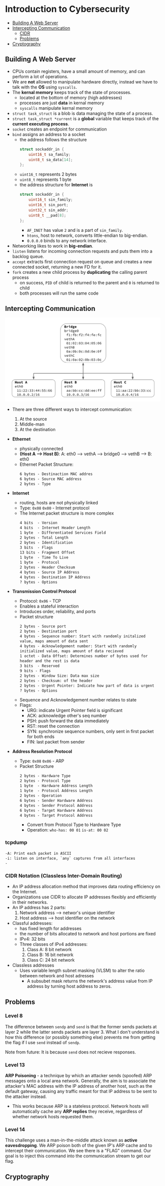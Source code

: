 # Introduction to Cybersecurity
- [Building A Web Server](#building-a-web-server)
- [Intercepting Communication](#intercepting-communication)
    - [CIDR](#cidr-notation-classless-inter-domain-routing)
    - [Problems](#problems)
- [Cryptography](#cryptography)

## Building A Web Server
- CPUs contain registers, have a small amount of memory, and can perform a lot of operations.
- We are **not** allowed to manipulate hardware directly, instead we have to talk with the **OS** using `syscalls`.
- The **kernal memory** keeps track of the state of processes.
    - located at the bottom of memory (high addresses)
    - processes are just **data** in kernal memory
    - `syscalls` manipulate kernal memory
- `struct task_struct` is a blob is data managing the state of a process.
- `struct task_struct *current` is a **global** variable that keeps track of the **current executing process**.
- `socket` creates an endpoint for communication
- `bind` assigns an address to a socket
    - the address follows the structure
        ```C
        struct sockaddr_in {
            uint16_t sa_family;
            uint8_t sa_data[14];
        };
        ```
    - `uint16_t` represents 2 bytes
    - `uint8_t` represents 1 byte
    - the address structure for **Internet** is
        ```C
        struct sockaddr_in {
            uint16_t sin_family;
            uint16_t sin_port;
            uint32_t sin_addr;
            uint8_t __pad[8];
        };
        ```
        - `AF_INET` has value `2` and is a part of `sin_family`.
        - `htons`, host to network, converts little-endian to big-endian.
        - `0.0.0.0` binds to any network interface.
- Networking likes to work in **big-endian**.
- `listen` listens for incoming connection requests and puts them into a backlog queue.
- `accept` extracts first connection request on queue and creates a new connected socket, returning a new FD for it.
- `fork` creates a new child process by **duplicating** the calling parent process
    - on success, `PID` of child is returned to the parent and `0` is returned to child
    - both processes will run the same code

## Intercepting Communication
![dynamic network](/pwncollege/images/dynamic_network.png)

- There are three different ways to intercept communication:
    1. At the source
    2. Middle-man
    3. At the destination

- **Ethernet** 
    - physically connected
    - **(Host A --> Host B)**: A: eth0 --> vethA --> bridge0 --> vethB --> B: eth0
    - Ethernet Packet Structure:
        ```
        6 bytes - Destinaction MAC addres
        6 bytes - Source MAC address
        2 bytes - Type
        ```
- **Internet**
    - routing, hosts are not physically linked
    - Type: `0x08` `0x00` - Internet protocol
    - The Internet packet structure is more complex
        ```
        4 bits  - Version
        4 bits  - Internet Header Length
        1 byte  - Differentiated Services Field
        2 bytes - Total Length
        2 bytes - Identification
        3 bits  - Flags
        13 bits - Fragment Offset
        1 byte  - Time To Live
        1 byte  - Protocol
        2 bytes - Header Checksum
        4 bytes - Source IP Address
        4 bytes - Destination IP Address
        ? bytes - Options
        ```
- **Transmission Control Protocol**
    - Protocol: `0x06` - TCP
    - Enables a stateful interaction
    - Introduces order, reliability, and ports
    - Packet structure
        ```
        2 bytes - Source port
        2 bytes - Destination port
        4 bytes - Sequence number: Start with randomly initalized value, maps amount of data sent
        4 bytes - Acknowledgement number: Start with randomly initialized value, maps amount of data recieved
        1 octet - Data Offset: Determines number of bytes used for header and the rest is data
        3 bits  - Reserved
        9 bits - Flags
        2 bytes - Window Size: Data max size
        2 bytes - Checksum: of the header
        2 bytes - Urgent Pointer: Indicate how part of data is urgent
        ? bytes - Options
        ```
    - Sequence and Acknowledgement number relates to state
    - Flags:
        - URG: indicate Urgent Pointer field is significant
        - ACK: acknowledge other's seq number
        - PSH: push forward the data immediately
        - RST: reset the connection
        - SYN: synchronize sequence numbers, only sent in first packet for both ends
        - FIN: last packet from sender
- **Address Resolution Protocol**
    - Type: `0x08` `0x06` - ARP 
    - Packet Structure
        ```
        2 bytes - Hardware Type
        2 bytes - Protocol Type
        1 byte  - Hardware Address Length
        1 byte  - Protocol Address Length
        2 bytes - Operation
        6 bytes - Sender Hardware Address
        4 bytes - Sender Protocol Address
        6 bytes - Target Hardware Address
        4 bytes - Target Protocol Address
        ```
        - Convert from Protocol Type to Hardware Type
        - Operation: `who-has: 00 01` `is-at: 00 02`

### tcpdump
```
-A: Print each packet in ASCII
-i: listen on interface, `any` captures from all interfaces
-
``````

### CIDR Notation (Classless Inter-Domain Routing)
- An IP address allocation method that improves data routing efficiency on the Internet.
- Organizations use CIDR to allocate IP addresses flexibly and efficiently in their networks.
- An IP address has 2 parts:
    1. Network address --> networ's unique identifier
    2. Host address --> host identifier on the network
- Classful addresses:
    - has fixed length for addresses
    - the number of bits allocated to network and host portions are fixed
    - IPv4: 32 bits
    - Three classes of IPv4 addresses:
        1. Class A: 8 bit network
        2. Class B: 16 bit network
        3. Class C: 24 bit network 
- Classless addresses
    - Uses variable length subnet masking (VLSM) to alter the ratio between network and host adresses
        - A subsubet mask returns the network's address value from IP address by turning host address to zeros.

## Problems

### Level 8

The difference between `sendp` and `send` is that the former sends packets at layer 2 while the latter sends packets are layer 3. What I don't understand is how this difference (or possibly something else) prevents me from getting the flag if I use `send` instead of `sendp`. 

Note from future: It is because `send` does not recieve responses.

### Level 13

**ARP Poisoning** - a technique by which an attacker sends (spoofed) ARP messages onto a local area network. Generally, the aim is to associate the attacker's MAC address with the IP address of another host, such as the default gateway, causing any traffic meant for that IP address to be sent to the attacker instead.
- This works because ARP is a stateless protocol. Network hosts will automatically cache any **ARP replies** they receive, regardless of whether network hosts requested them.

### Level 14

This challenge uses a man-in-the-middle attack known as **active eavesdropping**. We ARP poison both of the given IP's ARP cache and to intercept their communication. We see there is a "FLAG" command. Our goal is to inject this command into the communication stream to get our flag.

## Cryptography